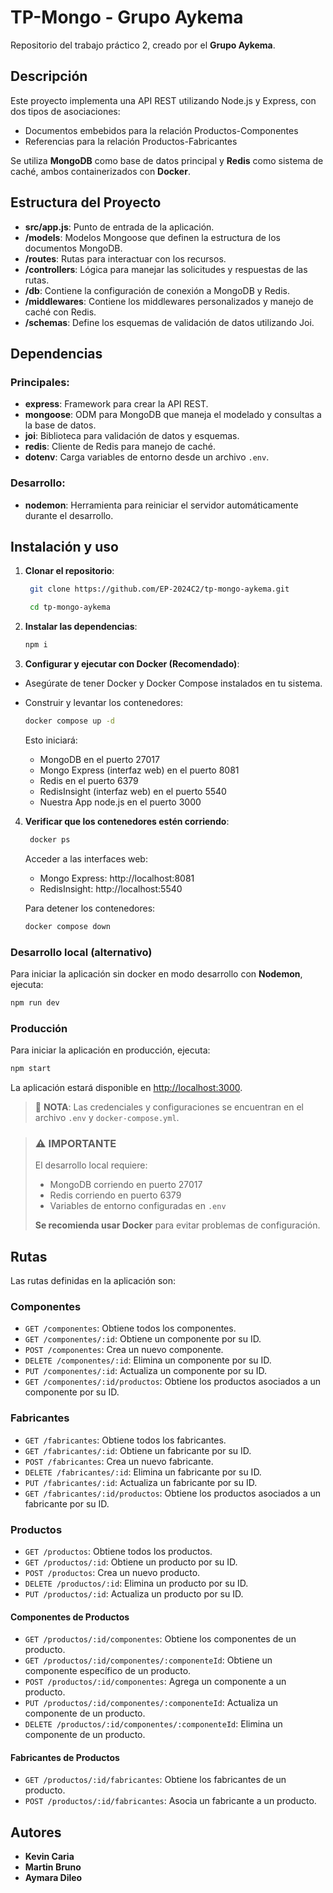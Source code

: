 # TP-Mongo - Grupo Aykema

Repositorio del trabajo práctico 2, creado por el **Grupo Aykema**.

## Descripción

Este proyecto implementa una API REST utilizando Node.js y Express, con dos tipos de asociaciones:
- Documentos embebidos para la relación Productos-Componentes
- Referencias para la relación Productos-Fabricantes

Se utiliza **MongoDB** como base de datos principal y **Redis** como sistema de caché, ambos containerizados con **Docker**.

## Estructura del Proyecto

- **src/app.js**: Punto de entrada de la aplicación.
- **/models**: Modelos Mongoose que definen la estructura de los documentos MongoDB.
- **/routes**: Rutas para interactuar con los recursos.
- **/controllers**: Lógica para manejar las solicitudes y respuestas de las rutas.
- **/db**: Contiene la configuración de conexión a MongoDB y Redis.
- **/middlewares**: Contiene los middlewares personalizados y manejo de caché con Redis.
- **/schemas**: Define los esquemas de validación de datos utilizando Joi.

## Dependencias

### Principales:

- **express**: Framework para crear la API REST.
- **mongoose**: ODM para MongoDB que maneja el modelado y consultas a la base de datos.
- **joi**: Biblioteca para validación de datos y esquemas.
- **redis**: Cliente de Redis para manejo de caché.
- **dotenv**: Carga variables de entorno desde un archivo `.env`.

### Desarrollo:

- **nodemon**: Herramienta para reiniciar el servidor automáticamente durante el desarrollo.

## Instalación y uso

1. **Clonar el repositorio**:

   ```bash
    git clone https://github.com/EP-2024C2/tp-mongo-aykema.git
    ```

   ```bash
    cd tp-mongo-aykema
    ```
2. **Instalar las dependencias**:

   ```bash
   npm i
    ```

3. **Configurar y ejecutar con Docker (Recomendado)**:

- Asegúrate de tener Docker y Docker Compose instalados en tu sistema.

- Construir y levantar los contenedores:

   ```bash
   docker compose up -d
   ```
    Esto iniciará:

    - MongoDB en el puerto 27017
    - Mongo Express (interfaz web) en el puerto 8081
    - Redis en el puerto 6379
    - RedisInsight (interfaz web) en el puerto 5540
    - Nuestra App node.js en el puerto 3000

4. **Verificar que los contenedores estén corriendo**:

   ```bash
    docker ps
   ```

    Acceder a las interfaces web:

    - Mongo Express: http://localhost:8081
    - RedisInsight: http://localhost:5540

    Para detener los contenedores:

    ```bash
    docker compose down
    ```


### Desarrollo local (alternativo)

Para iniciar la aplicación sin docker en modo desarrollo con **Nodemon**, ejecuta:

```bash
npm run dev
```

### Producción

Para iniciar la aplicación en producción, ejecuta:

```bash
npm start
```


La aplicación estará disponible en [http://localhost:3000](http://localhost:3000).

> 📝 **NOTA**: Las credenciales y configuraciones se encuentran en el archivo `.env` y `docker-compose.yml`.

> ### ⚠️ IMPORTANTE
> El desarrollo local requiere:
> - MongoDB corriendo en puerto 27017
> - Redis corriendo en puerto 6379
> - Variables de entorno configuradas en `.env`
>
> **Se recomienda usar Docker** para evitar problemas de configuración.

## Rutas

Las rutas definidas en la aplicación son:

### Componentes
- `GET /componentes`: Obtiene todos los componentes.
- `GET /componentes/:id`: Obtiene un componente por su ID.
- `POST /componentes`: Crea un nuevo componente.
- `DELETE /componentes/:id`: Elimina un componente por su ID.
- `PUT /componentes/:id`: Actualiza un componente por su ID.
- `GET /componentes/:id/productos`: Obtiene los productos asociados a un componente por su ID.

### Fabricantes
- `GET /fabricantes`: Obtiene todos los fabricantes.
- `GET /fabricantes/:id`: Obtiene un fabricante por su ID.
- `POST /fabricantes`: Crea un nuevo fabricante.
- `DELETE /fabricantes/:id`: Elimina un fabricante por su ID.
- `PUT /fabricantes/:id`: Actualiza un fabricante por su ID.
- `GET /fabricantes/:id/productos`: Obtiene los productos asociados a un fabricante por su ID.

### Productos
- `GET /productos`: Obtiene todos los productos.
- `GET /productos/:id`: Obtiene un producto por su ID.
- `POST /productos`: Crea un nuevo producto.
- `DELETE /productos/:id`: Elimina un producto por su ID.
- `PUT /productos/:id`: Actualiza un producto por su ID.

#### Componentes de Productos
- `GET /productos/:id/componentes`: Obtiene los componentes de un producto.
- `GET /productos/:id/componentes/:componenteId`: Obtiene un componente específico de un producto.
- `POST /productos/:id/componentes`: Agrega un componente a un producto.
- `PUT /productos/:id/componentes/:componenteId`: Actualiza un componente de un producto.
- `DELETE /productos/:id/componentes/:componenteId`: Elimina un componente de un producto.

#### Fabricantes de Productos
- `GET /productos/:id/fabricantes`: Obtiene los fabricantes de un producto.
- `POST /productos/:id/fabricantes`: Asocia un fabricante a un producto.

## Autores

- **Kevin Caria**
- **Martin Bruno**
- **Aymara Dileo**
